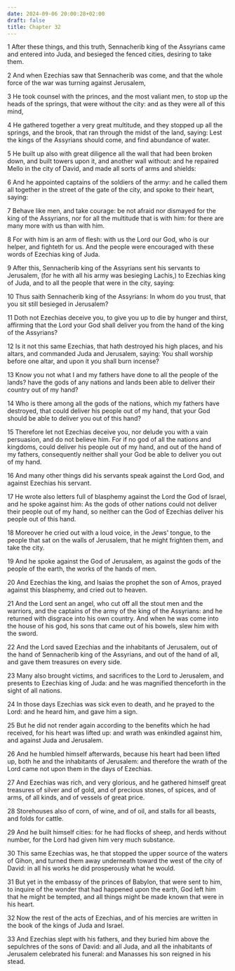 ```yaml
---
date: 2024-09-06 20:00:28+02:00
draft: false
title: Chapter 32
---
```




1 After these things, and this truth, Sennacherib king of the Assyrians came and entered into Juda, and besieged the fenced cities, desiring to take them.

2 And when Ezechias saw that Sennacherib was come, and that the whole force of the war was turning against Jerusalem,

3 He took counsel with the princes, and the most valiant men, to stop up the heads of the springs, that were without the city: and as they were all of this mind,

4 He gathered together a very great multitude, and they stopped up all the springs, and the brook, that ran through the midst of the land, saying: Lest the kings of the Assyrians should come, and find abundance of water.

5 He built up also with great diligence all the wall that had been broken down, and built towers upon it, and another wall without: and he repaired Mello in the city of David, and made all sorts of arms and shields:

6 And he appointed captains of the soldiers of the army: and he called them all together in the street of the gate of the city, and spoke to their heart, saying:

7 Behave like men, and take courage: be not afraid nor dismayed for the king of the Assyrians, nor for all the multitude that is with him: for there are many more with us than with him.

8 For with him is an arm of flesh: with us the Lord our God, who is our helper, and fighteth for us. And the people were encouraged with these words of Ezechias king of Juda.

9 After this, Sennacherib king of the Assyrians sent his servants to Jerusalem, (for he with all his army was besieging Lachis,) to Ezechias king of Juda, and to all the people that were in the city, saying:

10 Thus saith Sennacherib king of the Assyrians: In whom do you trust, that you sit still besieged in Jerusalem?

11 Doth not Ezechias deceive you, to give you up to die by hunger and thirst, affirming that the Lord your God shall deliver you from the hand of the king of the Assyrians?

12 Is it not this same Ezechias, that hath destroyed his high places, and his altars, and commanded Juda and Jerusalem, saying: You shall worship before one altar, and upon it you shall burn incense?

13 Know you not what I and my fathers have done to all the people of the lands? have the gods of any nations and lands been able to deliver their country out of my hand?

14 Who is there among all the gods of the nations, which my fathers have destroyed, that could deliver his people out of my hand, that your God should be able to deliver you out of this hand?

15 Therefore let not Ezechias deceive you, nor delude you with a vain persuasion, and do not believe him. For if no god of all the nations and kingdoms, could deliver his people out of my hand, and out of the hand of my fathers, consequently neither shall your God be able to deliver you out of my hand.

16 And many other things did his servants speak against the Lord God, and against Ezechias his servant.

17 He wrote also letters full of blasphemy against the Lord the God of Israel, and he spoke against him: As the gods of other nations could not deliver their people out of my hand, so neither can the God of Ezechias deliver his people out of this hand.

18 Moreover he cried out with a loud voice, in the Jews' tongue, to the people that sat on the walls of Jerusalem, that he might frighten them, and take the city.

19 And he spoke against the God of Jerusalem, as against the gods of the people of the earth, the works of the hands of men.

20 And Ezechias the king, and Isaias the prophet the son of Amos, prayed against this blasphemy, and cried out to heaven.

21 And the Lord sent an angel, who cut off all the stout men and the warriors, and the captains of the army of the king of the Assyrians: and he returned with disgrace into his own country. And when he was come into the house of his god, his sons that came out of his bowels, slew him with the sword.

22 And the Lord saved Ezechias and the inhabitants of Jerusalem, out of the hand of Sennacherib king of the Assyrians, and out of the hand of all, and gave them treasures on every side.

23 Many also brought victims, and sacrifices to the Lord to Jerusalem, and presents to Ezechias king of Juda: and he was magnified thenceforth in the sight of all nations.

24 In those days Ezechias was sick even to death, and he prayed to the Lord: and he heard him, and gave him a sign.

25 But he did not render again according to the benefits which he had received, for his heart was lifted up: and wrath was enkindled against him, and against Juda and Jerusalem.

26 And he humbled himself afterwards, because his heart had been lifted up, both he and the inhabitants of Jerusalem: and therefore the wrath of the Lord came not upon them in the days of Ezechias.

27 And Ezechias was rich, and very glorious, and he gathered himself great treasures of silver and of gold, and of precious stones, of spices, and of arms, of all kinds, and of vessels of great price.

28 Storehouses also of corn, of wine, and of oil, and stalls for all beasts, and folds for cattle.

29 And he built himself cities: for he had flocks of sheep, and herds without number, for the Lord had given him very much substance.

30 This same Ezechias was, he that stopped the upper source of the waters of Gihon, and turned them away underneath toward the west of the city of David: in all his works he did prosperously what he would.

31 But yet in the embassy of the princes of Babylon, that were sent to him, to inquire of the wonder that had happened upon the earth, God left him that he might be tempted, and all things might be made known that were in his heart.

32 Now the rest of the acts of Ezechias, and of his mercies are written in the book of the kings of Juda and Israel.

33 And Ezechias slept with his fathers, and they buried him above the sepulchres of the sons of David: and all Juda, and all the inhabitants of Jerusalem celebrated his funeral: and Manasses his son reigned in his stead.

